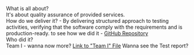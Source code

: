 What is all about?  
It's about quality assurance of provided services.  
How do we deliver it? - By delivering structured approach to testing activities, verifying that the software comply with the requirements and is production-ready. to see how we did it - [GitHub Repository](https://github.com/TEAM-1-A50/ "finalProject")  
Who did it?  
Team I - wanna now more? [Link to "Team I" File](https://github.com/TEAM-1-A50/finalProject/blob/main/Team%20I)
Wanna see the Test report? 
